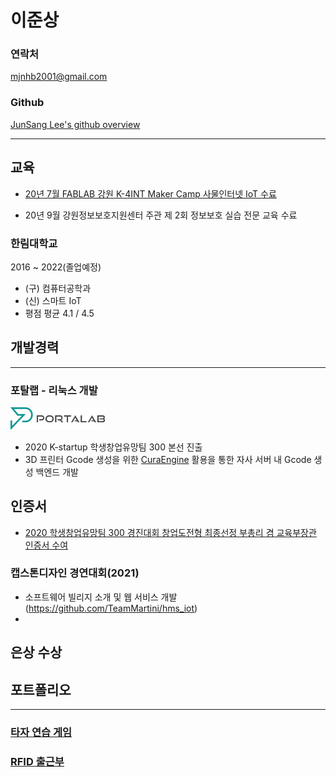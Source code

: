 # 이준상

### 연락처
mjnhb2001@gmail.com

### Github
[JunSang Lee's github overview](https://github.com/Thrada)

---

## 교육

- [20년 7월 FABLAB 강원 K-4INT Maker Camp 사물인터넷 IoT 수료](https://github.com/Thrada/JunSang-Lee/blob/master/%EC%99%B8%EB%B6%80%ED%99%9C%EB%8F%99/K-4INT%20Maker%20Camp%20%EC%82%AC%EB%AC%BC%EC%9D%B8%ED%84%B0%EB%84%B7%20IoT.md)

- 20년 9월 강원정보보호지원센터 주관 제 2회 정보보호 실습 전문 교육 수료

### 한림대학교

2016 ~ 2022(졸업예정)

- (구) 컴퓨터공학과
- (신) 스마트 IoT
- 평점 평균 4.1 / 4.5

## 개발경력
---
### 포탈랩 - 리눅스 개발
<img src = "./Portalab_Logo_type_C.png" height="30%" width="30%"></img>
 - 2020 K-startup 학생창업유망팀 300 본선 진출
 - 3D 프린터 Gcode 생성을 위한 [CuraEngine](https://github.com/Ultimaker/CuraEngine) 활용을 통한 자사 서버 내 Gcode 생성 백엔드 개발

 ## 인증서
  - [2020 학생창업유망팀 300 경진대회 창업도전형 최종선정 부총리 겸 교육부장관 인증서 수여](https://github.com/Thrada/JunSang-Lee/blob/master/%EC%99%B8%EB%B6%80%ED%99%9C%EB%8F%99/2020%20%ED%95%99%EC%83%9D%EC%B0%BD%EC%97%85%EC%9C%A0%EB%A7%9D%ED%8C%80%20300.md)

### 캡스톤디자인 경연대회(2021)
 - 소프트웨어 빌리지 소개 및 웹 서비스 개발 (https://github.com/TeamMartini/hms_iot)
 - 
 ## 은상 수상


## 포트폴리오
---
### [타자 연습 게임](https://github.com/Thrada/JunSang-Lee/blob/master/포트폴리오/%ED%83%80%EC%9E%90%EC%97%B0%EC%8A%B5%EA%B2%8C%EC%9E%84.md)
### [RFID 출근부](https://github.com/Thrada/JunSang-Lee/blob/master/Portfolio/NFC%20%EC%B6%9C%EA%B7%BC%EB%B6%80.md)
